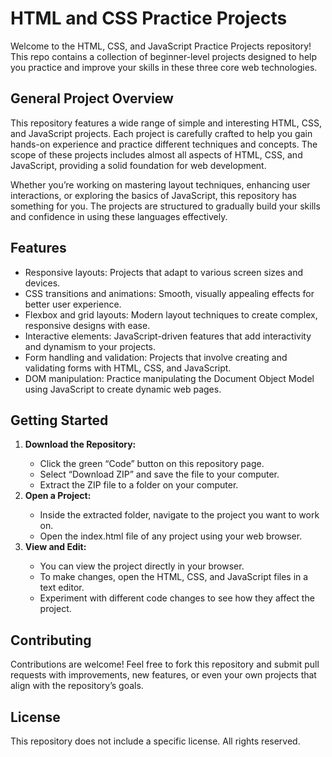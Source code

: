# HTML and CSS Practice Projects

Welcome to the HTML, CSS, and JavaScript Practice Projects repository! This repo contains a collection of beginner-level projects designed to help you practice and improve your skills in these three core web technologies.


## General Project Overview

This repository features a wide range of simple and interesting HTML, CSS, and JavaScript projects. Each project is carefully crafted to help you gain hands-on experience and practice different techniques and concepts. The scope of these projects includes almost all aspects of HTML, CSS, and JavaScript, providing a solid foundation for web development.

Whether you’re working on mastering layout techniques, enhancing user interactions, or exploring the basics of JavaScript, this repository has something for you. The projects are structured to gradually build your skills and confidence in using these languages effectively.

## Features
<ul>
	<li>Responsive layouts: Projects that adapt to various screen sizes and devices.</li>
	<li>CSS transitions and animations: Smooth, visually appealing effects for better user experience.</li>
	<li>Flexbox and grid layouts: Modern layout techniques to create complex, responsive designs with ease.</li>
	<li>Interactive elements: JavaScript-driven features that add interactivity and dynamism to your projects.</li>
	<li>Form handling and validation: Projects that involve creating and validating forms with HTML, CSS, and JavaScript.</li>
	<li>DOM manipulation: Practice manipulating the Document Object Model using JavaScript to create dynamic web pages.</li>
</ul>

## Getting Started

<ol>
	<li><b>Download the Repository:</b></li>
	<ul>
		<li>Click the green “Code” button on this repository page.</li>
		<li>Select “Download ZIP” and save the file to your computer.</li>
		<li>Extract the ZIP file to a folder on your computer.</li>
	</ul>
	<li><b>Open a Project:</b></li>
	<ul>
		<li>Inside the extracted folder, navigate to the project you want to work on.</li>
		<li>Open the index.html file of any project using your web browser.</li>
	</ul>
	<li><b>View and Edit:</b></li>
	<ul>
		<li>You can view the project directly in your browser.</li>
		<li>To make changes, open the HTML, CSS, and JavaScript files in a text editor.</li>
		<li>Experiment with different code changes to see how they affect the project.</li>
	</ul>
</ol>

## Contributing

Contributions are welcome! Feel free to fork this repository and submit pull requests with improvements, new features, or even your own projects that align with the repository’s goals.

## License

This repository does not include a specific license. All rights reserved.
